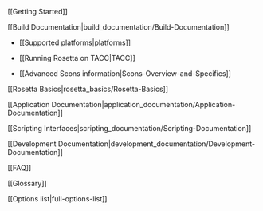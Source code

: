 [[Getting Started]]

[[Build Documentation|build_documentation/Build-Documentation]]

* [[Supported platforms|platforms]]

* [[Running Rosetta on TACC|TACC]]

* [[Advanced Scons information|Scons-Overview-and-Specifics]]

[[Rosetta Basics|rosetta_basics/Rosetta-Basics]]

[[Application Documentation|application_documentation/Application-Documentation]]

[[Scripting Interfaces|scripting_documentation/Scripting-Documentation]]

[[Development Documentation|development_documentation/Development-Documentation]]



[[FAQ]]

[[Glossary]]

[[Options list|full-options-list]]
